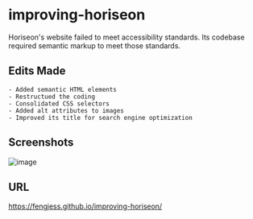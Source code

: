# improving-horiseon

Horiseon's website failed to meet accessibility standards. Its codebase required semantic markup to meet those standards. 

## Edits Made

    - Added semantic HTML elements
    - Restructued the coding
    - Consolidated CSS selectors
    - Added alt attributes to images
    - Improved its title for search engine optimization

## Screenshots

![image](https://user-images.githubusercontent.com/65512016/84559409-2bc95f00-acef-11ea-9a0d-e3b2019ececd.png)

## URL

https://fengjess.github.io/improving-horiseon/
